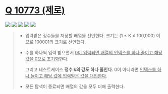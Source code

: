 # [Q 10773 (제로)](https://www.acmicpc.net/problem/10773)

<img src="https://img.shields.io/badge/Level-Silver 4-lightgrey"> <img src="https://img.shields.io/badge/Memory-1384%20KB-blue"> <img src="https://img.shields.io/badge/Time-12%20ms-brightgreen"> <img src="https://img.shields.io/badge/Length-307%20B-red"> <img src="https://img.shields.io/badge/Language-C-blueviolet">



> - 입력받은 정수들을 저장할 배열을 선언한다. 크기는  (1 ≤ K ≤ 100,000) 이므로 100001의 크기로 선언했다.
>
> - 수를 하나씩 입력 받으면서 <u>0이 입력되면 배열의 인덱스를 하나 줄이고 해당 값을 0으로 초기화</u>한다.
>
>   그리고 테스트케이스 **정수 k의 값도 하나 줄인다**. 0이 아니라면 <u>인덱스를 하나 늘이고 해당 값에 입력받은 값을 대입한다</u>.
>
> - 모든 탐색이 종료되면 배열의 값을 모두 더해 출력한다.

